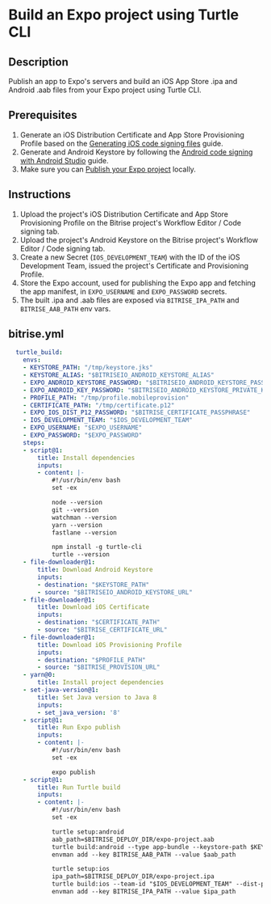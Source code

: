 # Build an Expo project using Turtle CLI

## Description

Publish an app to Expo's servers and build an iOS App Store .ipa and Android .aab files from your Expo project using Turtle CLI.

## Prerequisites

1. Generate an iOS Distribution Certificate and App Store Provisioning Profile based on the [Generating iOS code signing files](https://devcenter.bitrise.io/en/code-signing/ios-code-signing/generating-ios-code-signing-files.html) guide.
2. Generate and Android Keystore by following the [Android code signing with Android Studio](https://devcenter.bitrise.io/en/code-signing/android-code-signing/android-code-signing-with-android-studio.html) guide.
3. Make sure you can [Publish your Expo project](https://docs.expo.dev/classic/turtle-cli/#publish-your-project) locally.

## Instructions

1. Upload the project's iOS Distribution Certificate and App Store Provisioning Profile on the Bitrise project's Workflow Editor / Code signing tab.
2. Upload the project's Android Keystore on the Bitrise project's Workflow Editor / Code signing tab.
3. Create a new Secret (`IOS_DEVELOPMENT_TEAM`) with the ID of the iOS Development Team, issued the project's Certificate and Provisioning Profile.
4. Store the Expo account, used for publishing the Expo app and fetching the app manifest, in `EXPO_USERNAME` and `EXPO_PASSWORD` secrets.
5. The built .ipa and .aab files are exposed via `BITRISE_IPA_PATH` and `BITRISE_AAB_PATH` env vars.

## bitrise.yml

```yaml
  turtle_build:
    envs:
    - KEYSTORE_PATH: "/tmp/keystore.jks"
    - KEYSTORE_ALIAS: "$BITRISEIO_ANDROID_KEYSTORE_ALIAS"
    - EXPO_ANDROID_KEYSTORE_PASSWORD: "$BITRISEIO_ANDROID_KEYSTORE_PASSWORD"
    - EXPO_ANDROID_KEY_PASSWORD: "$BITRISEIO_ANDROID_KEYSTORE_PRIVATE_KEY_PASSWORD"
    - PROFILE_PATH: "/tmp/profile.mobileprovision"
    - CERTIFICATE_PATH: "/tmp/certificate.p12"
    - EXPO_IOS_DIST_P12_PASSWORD: "$BITRISE_CERTIFICATE_PASSPHRASE"
    - IOS_DEVELOPMENT_TEAM: "$IOS_DEVELOPMENT_TEAM"
    - EXPO_USERNAME: "$EXPO_USERNAME"
    - EXPO_PASSWORD: "$EXPO_PASSWORD"
    steps:
    - script@1:
        title: Install dependencies
        inputs:
        - content: |-
            #!/usr/bin/env bash
            set -ex

            node --version
            git --version
            watchman --version
            yarn --version
            fastlane --version

            npm install -g turtle-cli
            turtle --version
    - file-downloader@1:
        title: Download Android Keystore
        inputs:
        - destination: "$KEYSTORE_PATH"
        - source: "$BITRISEIO_ANDROID_KEYSTORE_URL"
    - file-downloader@1:
        title: Download iOS Certificate
        inputs:
        - destination: "$CERTIFICATE_PATH"
        - source: "$BITRISE_CERTIFICATE_URL"
    - file-downloader@1:
        title: Download iOS Provisioning Profile
        inputs:
        - destination: "$PROFILE_PATH"
        - source: "$BITRISE_PROVISION_URL"
    - yarn@0:
        title: Install project dependencies
    - set-java-version@1:
        title: Set Java version to Java 8
        inputs:
        - set_java_version: '8'
    - script@1:
        title: Run Expo publish
        inputs:
        - content: |-
            #!/usr/bin/env bash
            set -ex

            expo publish
    - script@1:
        title: Run Turtle build
        inputs:
        - content: |-
            #!/usr/bin/env bash
            set -ex

            turtle setup:android
            aab_path=$BITRISE_DEPLOY_DIR/expo-project.aab
            turtle build:android --type app-bundle --keystore-path $KEYSTORE_PATH --keystore-alias $KEYSTORE_ALIAS -o $aab_path
            envman add --key BITRISE_AAB_PATH --value $aab_path

            turtle setup:ios
            ipa_path=$BITRISE_DEPLOY_DIR/expo-project.ipa
            turtle build:ios --team-id "$IOS_DEVELOPMENT_TEAM" --dist-p12-path "$CERTIFICATE_PATH" --provisioning-profile-path "$PROFILE_PATH" -o $ipa_path
            envman add --key BITRISE_IPA_PATH --value $ipa_path
```
